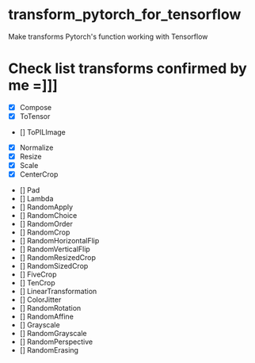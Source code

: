 # transform_pytorch_for_tensorflow
Make transforms Pytorch's function working with Tensorflow

# Check list transforms confirmed by me =]]]
- [x] Compose
- [x] ToTensor
- [] ToPILImage
- [x] Normalize
- [x] Resize
- [x] Scale
- [x] CenterCrop
- [] Pad
- [] Lambda
- [] RandomApply
- [] RandomChoice
- [] RandomOrder
- [] RandomCrop
- [] RandomHorizontalFlip
- [] RandomVerticalFlip
- [] RandomResizedCrop
- [] RandomSizedCrop
- [] FiveCrop
- [] TenCrop
- [] LinearTransformation
- [] ColorJitter
- [] RandomRotation
- [] RandomAffine
- [] Grayscale
- [] RandomGrayscale
- [] RandomPerspective
- [] RandomErasing
